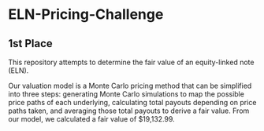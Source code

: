 # ELN-Pricing-Challenge 

## 1st Place
This repository attempts to determine the fair value of an equity-linked note (ELN).

Our valuation model is a Monte Carlo pricing method that can be simplified into three steps: generating Monte Carlo simulations to map the possible price paths of each underlying, calculating total payouts depending on price paths taken, and averaging those total payouts to derive a fair value. From our model, we calculated a fair value of $19,132.99.

